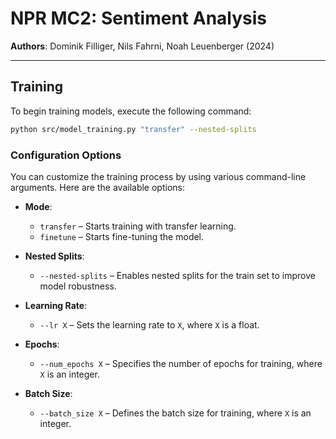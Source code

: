 # NPR MC2: Sentiment Analysis

**Authors**: Dominik Filliger, Nils Fahrni, Noah Leuenberger (2024)

---

## Training

To begin training models, execute the following command:

```bash
python src/model_training.py "transfer" --nested-splits
```

### Configuration Options

You can customize the training process by using various command-line arguments. Here are the available options:

- **Mode**: 
  - `transfer` – Starts training with transfer learning.
  - `finetune` – Starts fine-tuning the model.

- **Nested Splits**: 
  - `--nested-splits` – Enables nested splits for the train set to improve model robustness.

- **Learning Rate**: 
  - `--lr X` – Sets the learning rate to `X`, where `X` is a float.

- **Epochs**: 
  - `--num_epochs X` – Specifies the number of epochs for training, where `X` is an integer.

- **Batch Size**: 
  - `--batch_size X` – Defines the batch size for training, where `X` is an integer.